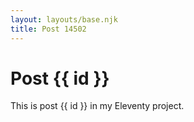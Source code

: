 ```yaml
---
layout: layouts/base.njk
title: Post 14502
---
```


# Post {{ id }}

This is post {{ id }} in my Eleventy project.
